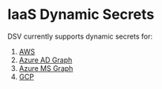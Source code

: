 [title]: # (IaaS Dynamic Secrets)
[tags]: # (DevOps Secrets Vault,DSV,)
[priority]: # (6350)

# IaaS Dynamic Secrets

DSV currently supports dynamic secrets for:
1. [AWS](aws.md)
1. [Azure AD Graph](azure/index.md)
1. [Azure MS Graph](msgraph/index.md)
1. [GCP](gcp.md)

